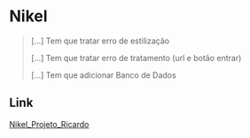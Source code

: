 # Nikel

> [...] Tem que tratar erro de estilização
>
> [...] Tem que tratar erro de tratamento (url e botão entrar)
>
> [...] Tem que adicionar Banco de Dados

## Link
[Nikel_Projeto_Ricardo](https://suellenmiranda.github.io/Ricardo_Nikel/)

